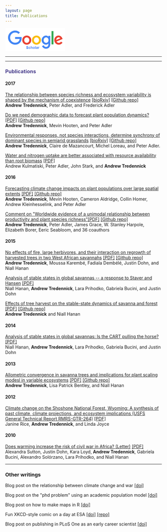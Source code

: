 ```yaml
---
layout: page
title: Publications
---
```


[![Google Scholar](./Google_Scholar_logo_2015.jpg)](https://scholar.google.com/citations?user=QGPaeccAAAAJ&hl=en)

--------------------------------------------
<!----
### <span style="color:DarkSlateBlue">Preprints</span>

---->


--------------------------------------------

###  <span style="color:DarkSlateBlue">Publications</span>

#### 2017
[The relationship between species richness and ecosystem variability is shaped by the mechanism of coexistence](http://onlinelibrary.wiley.com/doi/10.1111/ele.12793/full)
[[bioRxiv]](http://biorxiv.org/content/early/2017/03/31/098384)
[[Github repo]](https://github.com/atredennick/Coexistence-Stability)  
**Andrew Tredennick**, Peter Adler, and Frederick Adler

[Do we need demographic data to forecast plant population dynamics?](http://onlinelibrary.wiley.com/doi/10.1111/2041-210X.12686/full) [[PDF]](../pdfs/Tredennick_etal_MEE_2017.pdf)
[[Github repo]](https://github.com/atredennick/MicroMesoForecast)  
**Andrew Tredennick**, Mevin Hooten, and Peter Adler

[Environmental responses, not species interactions, determine synchrony of dominant species in semiarid grasslands](http://onlinelibrary.wiley.com/doi/10.1002/ecy.1757/full) [[bioRxiv]](http://biorxiv.org/content/early/2016/11/22/047480) [[Github repo]](https://github.com/atredennick/community_synchrony)  
**Andrew Tredennick**, Claire de Mazancourt, Michel Loreau, and Peter Adler.

[Water and nitrogen uptake are better associated with resource availability than root biomass](http://onlinelibrary.wiley.com/doi/10.1002/ecs2.1738/full) [[PDF]](../pdfs/Kulmatiski_et_al-2017-Ecosphere.pdf)  
Andrew Kulmatiski, Peter Adler, John Stark, and **Andrew Tredennick**

#### 2016
[Forecasting climate change impacts on plant populations over large spatial extents](http://onlinelibrary.wiley.com/doi/10.1002/ecs2.1525/full) [[PDF]](../pdfs/Tredennick_etal_Ecosphere_2016.pdf)
[[Github repo]](https://github.com/atredennick/sageAbundance)  
**Andrew Tredennick**, Mevin Hooten, Cameron Aldridge, Collin Homer, Andrew Kleinhesselink, and Peter Adler

[Comment on "Worldwide evidence of a unimodal relationship between productivity and plant species richness"](http://science.sciencemag.org/content/351/6272/457.1)[[PDF]](../pdfs/Tredennick_NutNet_SciComment.pdf) [[Github repo]](https://github.com/atredennick/prodDiv)  
**Andrew Tredennick**, Peter Adler, James Grace, W. Stanley Harpole, Elizabeth Borer, Eeric Seabloom, and 36 coauthors

#### 2015
[No effects of fire, large herbivores, and their interaction on regrowth of harvested trees in two West African savannahs](http://onlinelibrary.wiley.com/doi/10.1111/aje.12238/abstract) [[PDF]](../pdfs/Tredennick_etal_AfrJEcol_2015.pdf) [[Github repo]](https://github.com/atredennick/HarvestExperiment)  
**Andrew Tredennick**, Moussa Karemb&eacute;, Fadiala Demb&eacute;l&eacute;, Justin Dohn, and Niall Hanan

[Analysis of stable states in global savannas -- a response to Staver and Hansen](http://onlinelibrary.wiley.com/doi/10.1111/geb.12321/full) [[PDF]](../pdfs/Hanan_etal_GEB_2015_Comment_on_Staver-Hansen.pdf)  
Niall Hanan, **Andrew Tredennick**, Lara Prihodko, Gabriela Bucini, and Justin Dohn

[Effects of tree harvest on the stable-state dynamics of savanna and forest](http://www.jstor.org/stable/10.1086/680475?seq=1#page_scan_tab_contents) [[PDF]](../pdfs/TredennickHanan_AmNat2015.pdf) [[Github repo]](https://github.com/atredennick/HarvestTheory)  
**Andrew Tredennick** and Niall Hanan

#### 2014
[Analysis of stable states in global savannas: Is the CART pulling the horse?](http://onlinelibrary.wiley.com/doi/10.1111/geb.12122/abstract) [[PDF]](../pdfs/Hanan_etal_2014_GEB.pdf)  
Niall Hanan, **Andrew Tredennick**, Lara Prihodko, Gabriela Bucini, and Justin Dohn

#### 2013
[Allometric convergence in savanna trees and implications for plant scaling modesl in variable ecosystems](http://journals.plos.org/plosone/article?id=10.1371/journal.pone.0058241) [[PDF]](../pdfs/Tredennick_etal_PlosOne_2013.pdf) [[Github repo]](https://github.com/atredennick/-Git/tree/master/Savanna_Allometry)  
**Andrew Tredennick**, Lisa Patrick Bentley, and Niall Hanan

#### 2012
[Climate change on the Shoshone National Forest, Wyoming: A synthesis of past climate, climate projections, and ecosystem implications (USFS General Technical Report RMRS-GTR-264)](http://www.fs.fed.us/rm/pubs/rmrs_gtr264) [[PDF]](../pdfs/Rice_etal_GTR_2012.pdf)  
Janine Rice, **Andrew Tredennick**, and Linda Joyce

#### 2010
[Does warming increase the risk of civil war in Africa? (Letter)](http://www.pnas.org/content/107/25/E102.full) [[PDF]](../pdfs/Sutton_etal_PNAS_2010.pdf)  
Alexandra Sutton, Justin Dohn, Kara Loyd, **Andrew Tredennick**, Gabriela Bucini, Alexandro Sol&oacute;rzano, Lara Prihodko, and Niall Hanan


<!---
Kulmatiski, A., P.B. Adler, J.M. Stark, and **A.T. Tredennick**. (2017). Water and nitrogen uptake are better associated with resource availability than root biomass. *Ecosphere* 8(3):e01738.
[[doi]](http://onlinelibrary.wiley.com/doi/10.1002/ecs2.1738/full)
[[pdf]](../pdfs/Kulmatiski_et_al-2017-Ecosphere.pdf)

**Tredennick, A.T.**, M.B. Hooten, and P.B. Adler. (2016). Do we need demographic data to forecast plant population dynamics? *Methods in Ecology and Evolution*, Early View (online). [[repo]](https://github.com/atredennick/MicroMesoForecast)
[[figshare]](https://figshare.com/articles/MicroMesoForecast/4007520)
[[bioRxiv]](http://biorxiv.org/content/early/2016/10/17/025742)
[[doi]](http://onlinelibrary.wiley.com/doi/10.1111/2041-210X.12686/full)
[[pdf]](../pdfs/Tredennick_etal_MEE_2017.pdf)

**Tredennick, A.T.**, M.B. Hooten, C.L. Aldridge, C. Homer, A. Kleinhesselink, and P.B. Adler. (2016). Forecasting climate change impacts on plant populations over large spatial extents. *Ecosphere* 7(10):e01525. [[repo]](https://github.com/atredennick/sageAbundance) [[figshare]](http://figshare.com/articles/sageAbundance/3485237)
[[doi]](http://onlinelibrary.wiley.com/doi/10.1002/ecs2.1525/full)
[[pdf]](../pdfs/Tredennick_etal_Ecosphere_2016.pdf)

**Tredennick, A.T.**, P.B. Adler, J.B. Grace, W.S. Harpole, E.T. Borer, E.W. Seabloom, and 36 coauthors. (2016). Comment on "Worldwide evidence of a unimodal relationship between productivity and plant species richness". *Science* 35(6272):457a-457c. [[doi]](http://science.sciencemag.org/content/351/6272/457.1) [[pdf]](../pdfs/Tredennick_NutNet_SciComment.pdf) [[repo]](https://github.com/atredennick/prodDiv)

**Tredennick, A.T.**, M. Karemb&eacute;, F. Demb&eacute;l&eacute;, J.D. Dohn, and N.P. Hanan. (2015). No effects of fire, large herbivores, and their interaction on regrowth of harvested trees in two West African savannahs. *African Journal of Ecology* 53(4):487-495. [[doi]](http://onlinelibrary.wiley.com/doi/10.1111/aje.12238/abstract)
[[peerJ preprint]](https://peerj.com/preprints/718.pdf)
[[pdf]](../pdfs/Tredennick_etal_AfrJEcol_2015.pdf)
[[repo]](https://github.com/atredennick/HarvestExperiment)

Hanan, N.P., **A.T. Tredennick**, L. Prihodko, G. Bucini, and J.D. Dohn. (2015). Analysis of stable states in global savannas -- a response to Staver and Hansen. *Global Ecology and Biogeography* 24(8):988-989. 
[[doi]](http://onlinelibrary.wiley.com/doi/10.1111/geb.12321/full)
[[pdf]](../pdfs/Hanan_etal_GEB_2015_Comment_on_Staver-Hansen.pdf)

**Tredennick, A.T.** and N.P. Hanan. (2015). Effects of tree harvest on the stable-state dynamics of savanna and forest. *The American Naturalist* 185(5):E153-E165. [[doi]](http://www.jstor.org/stable/10.1086/680475?seq=1#page_scan_tab_contents) [[pdf]](../pdfs/TredennickHanan_AmNat2015.pdf) [[repo]](https://github.com/atredennick/HarvestTheory)

Hanan, N.P., **A.T. Tredennick**, L. Prihodko, G. Bucini, and J.D. Dohn. (2014). Analysis of stable states in global savannas: Is the CART pulling the horse? *Global Ecology and Biogeography* 23(3):259-263. [[doi]](http://onlinelibrary.wiley.com/doi/10.1111/geb.12122/abstract) [[pdf]](../pdfs/Hanan_etal_2014_GEB.pdf)

**Tredennick, A.T.**, L.P. Bentley, and N.P. Hanan. (2013). Allometric convergence in savanna trees and implications for plant scaling modesl in variable ecosystems. *PLoS One* 8(3):e58241. [[doi]](http://journals.plos.org/plosone/article?id=10.1371/journal.pone.0058241) [[pdf]](../pdfs/Tredennick_etal_PlosOne_2013.pdf) [[repo]](https://github.com/atredennick/-Git/tree/master/Savanna_Allometry)

Rice, J., **A.T. Tredennick**, and L. Joyce. (2012). Climate change on the Shoshone National Forest, Wyoming: A synthesis of past climate, climate projections, and ecosystem implications. USFS General Technical Report RMRS-GTR-264. 
[[doi]](http://www.fs.fed.us/rm/pubs/rmrs_gtr264) 
[[pdf]](../pdfs/Rice_etal_GTR_2012.pdf)

Sutton, A.E., J. Dohn, K. Loyd, **A.T. Tredennick**, G. Bucini, A. Solorzano, L. Prihodko, and N.P Hanan. (2009). Does warming increase the risk of civil war in Africa? (Letter) *Proceedings of the National Academy of Sciences 107(25):E102. [[doi]](http://www.pnas.org/content/107/25/E102.full) 
[[pdf]](../pdfs/Sutton_etal_PNAS_2010.pdf)
---->

--------------------------------------------

### Other writings

Blog post on the relationship between climate change and war [[doi]](http://nrelscience.org/2013/09/10/correlations-between-climate-and-conflict-are-intrigueing-but-contain-little-information/)

Blog post on the "phd problem" using an academic population model [[doi]](http://nrelscience.org/2013/07/24/an-academic-population-model-to-distill-the-phd-problem/)

Blog post on how to make maps in R [[doi]](http://nrelscience.org/2013/05/30/this-is-how-i-did-it-mapping-in-r-with-ggplot2/)

Fun XKCD-style comic on a day at ESA [[doi]](http://nrelscience.org/2013/08/13/student-liveliness-throughout-a-typical-day-at-esa/) [[repo]](https://github.com/atredennick/ESA-Timeline--xkcd-)

Blog post on publishing in PLoS One as an early career scientist [[doi]](https://earlycareerecologists.wordpress.com/2013/03/21/why-i-published-in-plos-one-and-why-i-probably-wont-again-for-awhile/)

